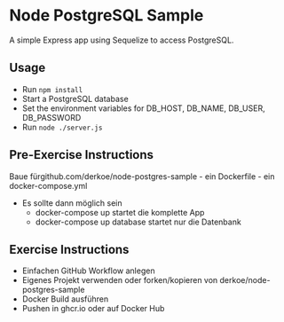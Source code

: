 # Node PostgreSQL Sample

A simple Express app using Sequelize to access PostgreSQL.

## Usage

- Run `npm install`
- Start a PostgreSQL database
- Set the environment variables for DB_HOST, DB_NAME, DB_USER, DB_PASSWORD
- Run `node ./server.js`

## Pre-Exercise Instructions

Baue fürgithub.com/derkoe/node-postgres-sample - ein Dockerfile - ein docker-compose.yml

- Es sollte dann möglich sein
  - docker-compose up startet die komplette App
  - docker-compose up database startet nur die Datenbank

## Exercise Instructions

- Einfachen GitHub Workflow anlegen
- Eigenes Projekt verwenden oder forken/kopieren von derkoe/node-postgres-sample
- Docker Build ausführen
- Pushen in ghcr.io oder auf Docker Hub

